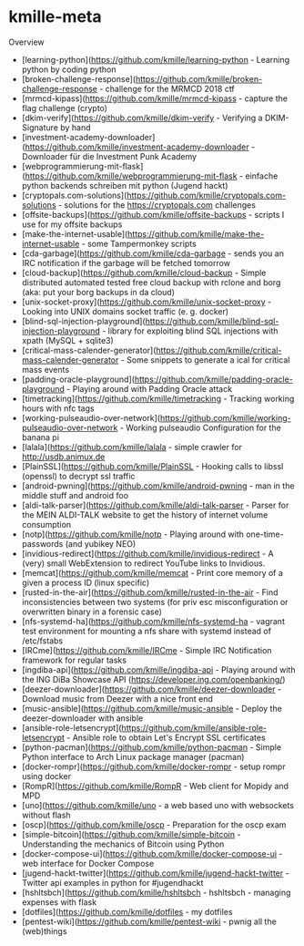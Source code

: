 # kmille-meta
Overview 
- [learning-python](https://github.com/kmille/learning-python - Learning python by coding python
- [broken-challenge-response](https://github.com/kmille/broken-challenge-response - challenge for the MRMCD 2018 ctf
- [mrmcd-kipass](https://github.com/kmille/mrmcd-kipass - capture the flag challenge (crypto)
- [dkim-verify](https://github.com/kmille/dkim-verify - Verifying a DKIM-Signature by hand
- [investment-academy-downloader](https://github.com/kmille/investment-academy-downloader - Downloader für die Investment Punk Academy
- [webprogrammierung-mit-flask](https://github.com/kmille/webprogrammierung-mit-flask - einfache python backends schreiben mit python (Jugend hackt)
- [cryptopals.com-solutions](https://github.com/kmille/cryptopals.com-solutions - solutions for the https://cryptopals.com challenges
- [offsite-backups](https://github.com/kmille/offsite-backups - scripts I use for my offsite backups
- [make-the-internet-usable](https://github.com/kmille/make-the-internet-usable - some Tampermonkey scripts
- [cda-garbage](https://github.com/kmille/cda-garbage - sends you an IRC notification if the garbage will be fetched tomorrow
- [cloud-backup](https://github.com/kmille/cloud-backup - Simple distributed automated tested free cloud backup with rclone and borg (aka: put your borg backups in da cloud)
- [unix-socket-proxy](https://github.com/kmille/unix-socket-proxy - Looking into UNIX domains socket traffic (e. g. docker)
- [blind-sql-injection-playground](https://github.com/kmille/blind-sql-injection-playground - library for exploiting blind SQL injections with xpath (MySQL + sqlite3)
- [critical-mass-calender-generator](https://github.com/kmille/critical-mass-calender-generator - Some snippets to generate a ical for critical mass events
- [padding-oracle-playground](https://github.com/kmille/padding-oracle-playground - Playing around with Padding Oracle attack
- [timetracking](https://github.com/kmille/timetracking - Tracking working hours with nfc tags
- [working-pulseaudio-over-network](https://github.com/kmille/working-pulseaudio-over-network - Working pulseaudio Configuration for the banana pi
- [lalala](https://github.com/kmille/lalala - simple crawler for http://usdb.animux.de
- [PlainSSL](https://github.com/kmille/PlainSSL - Hooking calls to libssl (openssl) to decrypt ssl traffic
- [android-pwning](https://github.com/kmille/android-pwning - man in the middle stuff and android foo
- [aldi-talk-parser](https://github.com/kmille/aldi-talk-parser - Parser for the MEIN ALDI-TALK website to get the history of internet volume consumption
- [notp](https://github.com/kmille/notp - Playing around with one-time-passwords (and yubikey NEO)
- [invidious-redirect](https://github.com/kmille/invidious-redirect - A (very) small WebExtension to redirect YouTube links to Invidious.
- [memcat](https://github.com/kmille/memcat - Print core memory of a given a process ID (linux specific)
- [rusted-in-the-air](https://github.com/kmille/rusted-in-the-air - Find inconsistencies between two systems (for priv esc misconfiguration or overwritten binary in a forensic case)
- [nfs-systemd-ha](https://github.com/kmille/nfs-systemd-ha - vagrant test environment for mounting a nfs share with systemd instead of /etc/fstabs
- [IRCme](https://github.com/kmille/IRCme - Simple IRC Notification framework for regular tasks
- [ingdiba-api](https://github.com/kmille/ingdiba-api - Playing around with the ING DiBa Showcase API (https://developer.ing.com/openbanking/)
- [deezer-downloader](https://github.com/kmille/deezer-downloader - Download music from Deezer with a nice front end
- [music-ansible](https://github.com/kmille/music-ansible - Deploy the deezer-downloader with ansible
- [ansible-role-letsencrypt](https://github.com/kmille/ansible-role-letsencrypt - Ansible role to obtain Let's Encrypt SSL certificates
- [python-pacman](https://github.com/kmille/python-pacman - Simple Python interface to Arch Linux package manager (pacman)
- [docker-rompr](https://github.com/kmille/docker-rompr - setup rompr using docker
- [RompR](https://github.com/kmille/RompR - Web client for Mopidy and MPD
- [uno](https://github.com/kmille/uno - a web based uno with websockets without flash
- [oscp](https://github.com/kmille/oscp - Preparation for the oscp exam
- [simple-bitcoin](https://github.com/kmille/simple-bitcoin - Understanding the mechanics of Bitcoin using Python
- [docker-compose-ui](https://github.com/kmille/docker-compose-ui - web interface for Docker Compose
- [jugend-hackt-twitter](https://github.com/kmille/jugend-hackt-twitter - Twitter api examples in python for #jugendhackt
- [hshltsbch](https://github.com/kmille/hshltsbch - hshltsbch - managing expenses with flask
- [dotfiles](https://github.com/kmille/dotfiles - my dotfiles
- [pentest-wiki](https://github.com/kmille/pentest-wiki - pwnig all the (web)things
